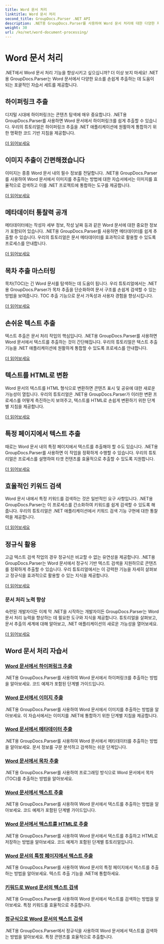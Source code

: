 ```yaml
---
title: Word 문서 처리
linktitle: Word 문서 처리
second_title: GroupDocs.Parser .NET API
description: .NET용 GroupDocs.Parser를 사용하여 Word 문서 처리에 대한 다양한 자습서를 살펴보세요. 하이퍼링크, 이미지, 메타데이터 등을 추출합니다.
weight: 30
url: /ko/net/word-document-processing/
---
```


# Word 문서 처리

.NET에서 Word 문서 처리 기능을 향상시키고 싶으십니까? 더 이상 보지 마세요! .NET용 GroupDocs.Parser는 Word 문서에서 다양한 요소를 손쉽게 추출하는 데 도움이 되는 포괄적인 자습서 세트를 제공합니다.

## 하이퍼링크 추출
디지털 시대에 하이퍼링크는 콘텐츠 탐색에 매우 중요합니다. .NET용 GroupDocs.Parser를 사용하면 Word 문서에서 하이퍼링크를 쉽게 추출할 수 있습니다. 우리의 튜토리얼은 하이퍼링크 추출을 .NET 애플리케이션에 원활하게 통합하기 위한 명확한 코드 기반 지침을 제공합니다.

[더 읽어보세요](./extract-hyperlinks-from-word-document/)

## 이미지 추출이 간편해졌습니다
이미지는 종종 Word 문서 내의 필수 정보를 전달합니다. .NET용 GroupDocs.Parser를 사용하여 Word 문서에서 이미지를 추출하는 방법에 대한 자습서에서는 이미지를 효율적으로 검색하고 이를 .NET 프로젝트에 통합하는 도구를 제공합니다.

[더 읽어보세요](./extract-images-from-word-document/)

## 메타데이터 통찰력 공개
메타데이터에는 작성자 세부 정보, 작성 날짜 등과 같은 Word 문서에 대한 중요한 정보가 포함되어 있습니다. .NET용 GroupDocs.Parser를 사용하면 메타데이터를 쉽게 추출할 수 있습니다. 우리의 튜토리얼은 문서 메타데이터를 효과적으로 활용할 수 있도록 프로세스를 안내합니다.

[더 읽어보세요](./extract-metadata-from-word-document/)

## 목차 추출 마스터링
목차(TOC)는 긴 Word 문서를 탐색하는 데 도움이 됩니다. 우리 튜토리얼에서는 .NET용 GroupDocs.Parser가 목차 추출을 단순화하여 문서 구조를 손쉽게 검색할 수 있는 방법을 보여줍니다. TOC 추출 기능으로 문서 가독성과 사용자 경험을 향상시킵니다.

[더 읽어보세요](./extract-table-of-contents-from-word-document/)

## 손쉬운 텍스트 추출
텍스트 추출은 문서 처리 작업의 핵심입니다. .NET용 GroupDocs.Parser를 사용하면 Word 문서에서 텍스트를 추출하는 것이 간단해집니다. 우리의 튜토리얼은 텍스트 추출 기능을 .NET 애플리케이션에 원활하게 통합할 수 있도록 프로세스를 안내합니다.

[더 읽어보세요](./extract-text-from-word-document/)

## 텍스트를 HTML로 변환
Word 문서의 텍스트를 HTML 형식으로 변환하면 콘텐츠 표시 및 공유에 대한 새로운 가능성이 열립니다. 우리의 튜토리얼은 .NET용 GroupDocs.Parser가 이러한 변환 프로세스를 어떻게 촉진하는지 보여주고, 텍스트를 HTML로 손쉽게 변환하기 위한 단계별 지침을 제공합니다.

[더 읽어보세요](./extract-text-from-word-document-as-html/)

## 특정 페이지에서 텍스트 추출
때로는 Word 문서 내의 특정 페이지에서 텍스트를 추출해야 할 수도 있습니다. .NET용 GroupDocs.Parser를 사용하면 이 작업을 정확하게 수행할 수 있습니다. 우리의 튜토리얼은 프로세스를 설명하여 타겟 컨텐츠를 효율적으로 추출할 수 있도록 지원합니다.

[더 읽어보세요](./extract-text-from-specific-page-in-word-document/)

## 효율적인 키워드 검색
Word 문서 내에서 특정 키워드를 검색하는 것은 일반적인 요구 사항입니다. .NET용 GroupDocs.Parser는 이 프로세스를 간소화하여 키워드를 쉽게 검색할 수 있도록 해줍니다. 우리의 튜토리얼은 .NET 애플리케이션에서 키워드 검색 기능 구현에 대한 통찰력을 제공합니다.

[더 읽어보세요](./search-text-in-word-document-by-keyword/)

## 정규식 활용
고급 텍스트 검색 작업의 경우 정규식은 비교할 수 없는 유연성을 제공합니다. .NET용 GroupDocs.Parser는 Word 문서에서 정규식 기반 텍스트 검색을 지원하므로 콘텐츠를 정확하게 추출할 수 있습니다. 우리 튜토리얼에서는 이 강력한 기능을 자세히 살펴보고 정규식을 효과적으로 활용할 수 있는 지식을 제공합니다.

[더 읽어보세요](./search-text-in-word-document-by-regular-expression/)

### 문서 처리 노력 향상

숙련된 개발자이든 이제 막 .NET을 시작하는 개발자이든 GroupDocs.Parser는 Word 문서 처리 능력을 향상하는 데 필요한 도구와 지식을 제공합니다. 튜토리얼을 살펴보고, 문서 추출의 세계에 대해 알아보고, .NET 애플리케이션의 새로운 가능성을 열어보세요.

[더 읽어보세요](./extract-hyperlinks-from-word-document/)

## Word 문서 처리 자습서
### [Word 문서에서 하이퍼링크 추출](./extract-hyperlinks-from-word-document/)
.NET용 GroupDocs.Parser를 사용하여 Word 문서에서 하이퍼링크를 추출하는 방법을 알아보세요. 코드 예제가 포함된 단계별 가이드입니다.
### [Word 문서에서 이미지 추출](./extract-images-from-word-document/)
.NET용 GroupDocs.Parser를 사용하여 Word 문서에서 이미지를 추출하는 방법을 알아보세요. 이 자습서에서는 이미지를 .NET에 통합하기 위한 단계별 지침을 제공합니다.
### [Word 문서에서 메타데이터 추출](./extract-metadata-from-word-document/)
.NET용 GroupDocs.Parser를 사용하여 Word 문서에서 메타데이터를 추출하는 방법을 알아보세요. 문서 정보를 구문 분석하고 검색하는 쉬운 단계입니다.
### [Word 문서에서 목차 추출](./extract-table-of-contents-from-word-document/)
.NET용 GroupDocs.Parser를 사용하여 프로그래밍 방식으로 Word 문서에서 목차(TOC)를 추출하는 방법을 알아보세요.
### [Word 문서에서 텍스트 추출](./extract-text-from-word-document/)
.NET용 GroupDocs.Parser를 사용하여 Word 문서에서 텍스트를 추출하는 방법을 알아보세요. 코드 예제가 포함된 단계별 가이드입니다.
### [Word 문서에서 텍스트를 HTML로 추출](./extract-text-from-word-document-as-html/)
.NET용 GroupDocs.Parser를 사용하여 Word 문서에서 텍스트를 추출하고 HTML로 저장하는 방법을 알아보세요. 코드 예제가 포함된 단계별 튜토리얼입니다.
### [Word 문서의 특정 페이지에서 텍스트 추출](./extract-text-from-specific-page-in-word-document/)
.NET용 GroupDocs.Parser를 사용하여 Word 문서의 특정 페이지에서 텍스트를 추출하는 방법을 알아보세요. 텍스트 추출 기능을 .NET에 통합하세요.
### [키워드로 Word 문서의 텍스트 검색](./search-text-in-word-document-by-keyword/)
.NET용 GroupDocs.Parser를 사용하여 Word 문서에서 텍스트를 검색하는 방법을 알아보세요. 특정 키워드를 효율적으로 추출합니다.
### [정규식으로 Word 문서의 텍스트 검색](./search-text-in-word-document-by-regular-expression/)
.NET용 GroupDocs.Parser에서 정규식을 사용하여 Word 문서에서 텍스트를 검색하는 방법을 알아보세요. 특정 콘텐츠를 효율적으로 추출합니다.